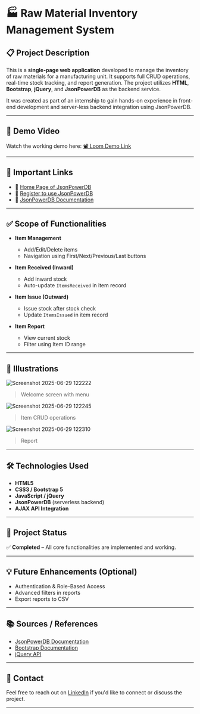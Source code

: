 # 🏭 Raw Material Inventory Management System

## 📋 Project Description

This is a **single-page web application** developed to manage the inventory of raw materials for a manufacturing unit. It supports full CRUD operations, real-time stock tracking, and report generation. The project utilizes **HTML**, **Bootstrap**, **jQuery**, and **JsonPowerDB** as the backend service.

It was created as part of an internship to gain hands-on experience in front-end development and server-less backend integration using JsonPowerDB.

---

## 🎥 Demo Video

Watch the working demo here: [📽️ Loom Demo Link]([https://www.loom.com/share/your-video-id-here](https://www.loom.com/share/7a68f0b6a6424a1ea669a5c9a0def7e1?sid=6373cbcc-3a74-4184-8080-8552d71cf322))

---

## 🔗 Important Links

- 🔸 [Home Page of JsonPowerDB](https://login2explore.com)
- 🔸 [Register to use JsonPowerDB](http://api.login2explore.com)
- 🔸 [JsonPowerDB Documentation](https://login2explore.com/jpdb/docs.html)

---

## ✅ Scope of Functionalities

- **Item Management**
  - Add/Edit/Delete items
  - Navigation using First/Next/Previous/Last buttons

- **Item Received (Inward)**
  - Add inward stock
  - Auto-update `ItemsReceived` in item record

- **Item Issue (Outward)**
  - Issue stock after stock check
  - Update `ItemsIssued` in item record

- **Item Report**
  - View current stock
  - Filter using Item ID range

---

## 📸 Illustrations

![Screenshot 2025-06-29 122222](https://github.com/user-attachments/assets/9ea57f23-1b27-4cf8-b7dc-4d8fffdcabcc)
> Welcome screen with menu

![Screenshot 2025-06-29 122245](https://github.com/user-attachments/assets/a90ffdd7-b99e-4b91-998a-dfe75b726683)
> Item CRUD operations

![Screenshot 2025-06-29 122310](https://github.com/user-attachments/assets/76a883a3-49f2-4a28-8cc7-d4453f1c8f27)
> Report
---

## 🛠️ Technologies Used

- **HTML5**
- **CSS3 / Bootstrap 5**
- **JavaScript / jQuery**
- **JsonPowerDB** (serverless backend)
- **AJAX API Integration**

---

## 🚧 Project Status

✅ **Completed** – All core functionalities are implemented and working.

---

## 💡 Future Enhancements (Optional)

- Authentication & Role-Based Access
- Advanced filters in reports
- Export reports to CSV

---

## 📚 Sources / References

- [JsonPowerDB Documentation](https://login2explore.com/jpdb/docs.html)
- [Bootstrap Documentation](https://getbootstrap.com)
- [jQuery API](https://api.jquery.com)

---

## 📩 Contact

Feel free to reach out on [LinkedIn](https://linkedin.com/in/ishita-pathunda-8ab902215/) if you'd like to connect or discuss the project.

---
